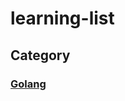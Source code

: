 # learning-list

## Category

### [Golang](https://github.com/DinghaoLI/learning-list/tree/master/Golang)
